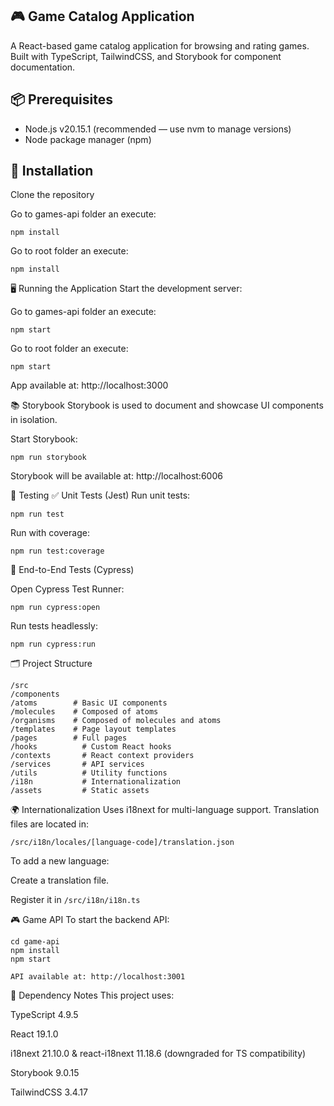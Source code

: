 ## 🎮 Game Catalog Application
A React-based game catalog application for browsing and rating games. Built with TypeScript, TailwindCSS, and Storybook for component documentation.

## 📦 Prerequisites
- Node.js v20.15.1 (recommended — use nvm to manage versions)
- Node package manager (npm)

## 🚀 Installation
Clone the repository

Go to games-api folder an execute:

```
npm install
```
Go to root folder an execute:

```
npm install
```

🖥️ Running the Application
Start the development server:

Go to games-api folder an execute:
```
npm start
```

Go to root folder an execute:

```
npm start
```

App available at: http://localhost:3000

📚 Storybook
Storybook is used to document and showcase UI components in isolation.

Start Storybook:

```
npm run storybook
``` 

Storybook will be available at: http://localhost:6006

🧪 Testing
✅ Unit Tests (Jest)
Run unit tests:

```
npm run test
```

Run with coverage:

```
npm run test:coverage
```

🔁 End-to-End Tests (Cypress)

Open Cypress Test Runner:

```
npm run cypress:open
```

Run tests headlessly:

```
npm run cypress:run
```

🗂️ Project Structure
```
/src
/components
/atoms        # Basic UI components
/molecules    # Composed of atoms
/organisms    # Composed of molecules and atoms
/templates    # Page layout templates
/pages        # Full pages
/hooks          # Custom React hooks
/contexts       # React context providers
/services       # API services
/utils          # Utility functions
/i18n           # Internationalization
/assets         # Static assets
```

🌍 Internationalization
Uses i18next for multi-language support. Translation files are located in:

`/src/i18n/locales/[language-code]/translation.json`

To add a new language:

Create a translation file.

Register it in `/src/i18n/i18n.ts`

🎮 Game API
To start the backend API:
```
cd game-api
npm install
npm start
```

`API available at: http://localhost:3001`

📌 Dependency Notes
This project uses:

TypeScript 4.9.5

React 19.1.0

i18next 21.10.0 & react-i18next 11.18.6 (downgraded for TS compatibility)

Storybook 9.0.15

TailwindCSS 3.4.17